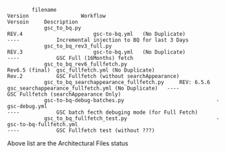	        filename  															Version					Workflow																					Versoin		Description
 				gsc_to_bq.py															REV.4						gsc-to-bq.yml	(No Duplicate)											----			Incremental injection to BQ for last 3 Days
				gsc_to_bq_rev3_full.py										REV.3						gsc-to-bq.yml	(No Duplicate)											----			GSC Full (16Months) fetch
				gsc_to_bq_rev6_fullfetch.py								Rev6.5 (final)	gsc_fullfetch.yml (No Duplicate)									Rev.2			GSC Fullfetch (without searchAppearance)
				gsc_to_bq_searchappearance_fullfetch.py		REV: 6.5.6			gsc_searchappearance_fullfetch.yml (No Duplicate)	----			GSC Fullfetch (searchAppearance Only)
				gsc-to-bq-debug-batches.py								-								gsc-debug.yml																			----			GSC batch fecth debuging mode (for Full Fetch)
				gsc_to_bq_fullfetch_test.py								-								gsc-to-bq-fullfetch.yml														----			GSC Fullfetch test (without ???)

Above list are the Architectural Files status
